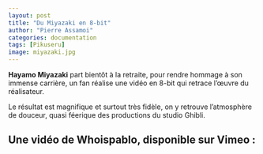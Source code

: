 ```yaml
---
layout: post
title: "Du Miyazaki en 8-bit"
author: "Pierre Assamoi"
categories: documentation
tags: [Pikuseru]
image: miyazaki.jpg
---
```


**Hayamo Miyazaki** part bientôt à la retraite, pour rendre hommage à son immense carrière, un fan réalise une vidéo en 8-bit qui retrace l’œuvre du réalisateur.
 
Le résultat est magnifique et surtout très fidèle, on y retrouve l’atmosphère de douceur, quasi féerique des productions du studio Ghibli.

## Une vidéo de Whoispablo, disponible sur Vimeo :

